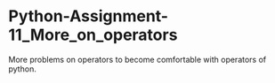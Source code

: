 # Python-Assignment-11_More_on_operators
More problems on operators to become comfortable with operators of python.

